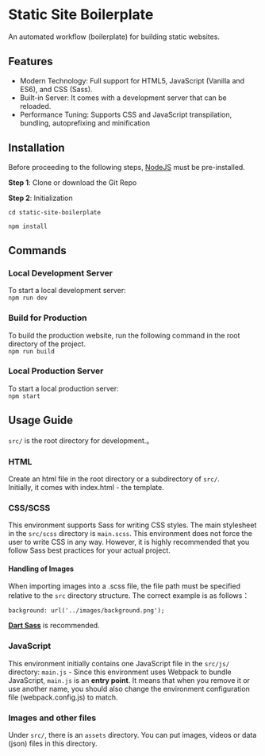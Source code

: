 # Static Site Boilerplate

An automated workflow (boilerplate) for building static websites.

## Features

- Modern Technology: Full support for HTML5, JavaScript (Vanilla and ES6), and CSS (Sass).
- Built-in Server: It comes with a development server that can be reloaded.
- Performance Tuning: Supports CSS and JavaScript transpilation, bundling, autoprefixing and minification

## Installation

Before proceeding to the following steps, [NodeJS](https://nodejs.org/) must be pre-installed.

**Step 1**: Clone or download the Git Repo

**Step 2**: Initialization

```
cd static-site-boilerplate
```

```
npm install
```

## Commands

### Local Development Server

To start a local development server:\
`npm run dev`

### Build for Production

To build the production website, run the following command in the root directory of the project.\
`npm run build`

### Local Production Server

To start a local production server:\
`npm start`

## Usage Guide

`src/` is the root directory for development.。

### HTML

Create an html file in the root directory or a subdirectory of `src/`.\
Initially, it comes with index.html - the template.

### CSS/SCSS

This environment supports Sass for writing CSS styles. The main stylesheet in the `src/scss` directory is `main.scss`. This environment does not force the user to write CSS in any way. However, it is highly recommended that you follow Sass best practices for your actual project.

#### Handling of Images

When importing images into a .scss file, the file path must be specified relative to the `src` directory structure. The correct example is as follows：

```
background: url('../images/background.png');
```

[**Dart Sass**](https://sass-lang.com/dart-sass) is recommended.

### JavaScript

This environment initially contains one JavaScript file in the `src/js/` directory:
`main.js` - Since this environment uses Webpack to bundle JavaScript, `main.js` is an **entry point**. It means that when you remove it or use another name, you should also change the environment configuration file (webpack.config.js) to match.

### Images and other files

Under `src/`, there is an `assets` directory. You can put images, videos or data (json) files in this directory.
